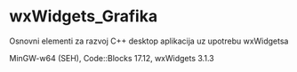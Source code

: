 # wxWidgets_Grafika
Osnovni elementi za razvoj C++ desktop aplikacija uz upotrebu wxWidgetsa

MinGW-w64 (SEH), Code::Blocks 17.12, wxWidgets 3.1.3
